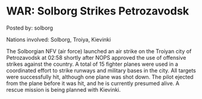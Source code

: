 # WAR: Solborg Strikes Petrozavodsk

Posted by: solborg

Nations involved: Solborg, Troiya, Kievinki

The Solborgian NFV (air force) launched an air strike on the Troiyan city of Petrozavodsk at 02:58 shortly after NOPS approved the use of offensive strikes against the country. A total of 15 fighter planes were used in a coordinated effort to strike runways and military bases in the city. All targets were successfully hit, although one plane was shot down. The pilot ejected from the plane before it was hit, and he is currently presumed alive. A rescue mission is being planned with Kievinki.